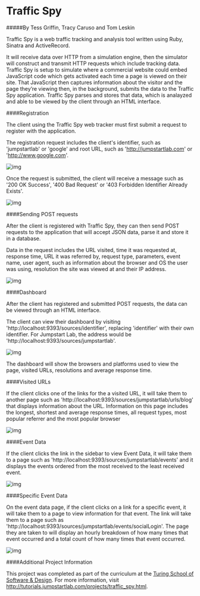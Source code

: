 # Traffic Spy

#####By Tess Griffin, Tracy Caruso and Tom Leskin

Traffic Spy is a web traffic tracking and analysis tool written using Ruby, Sinatra and ActiveRecord.

It will receive data over HTTP from a simulation engine, then the simulator will construct and transmit HTTP requests which include tracking data. Traffic Spy is setup to simulate where a commercial website could embed JavaScript code which gets activated each time a page is viewed on their site. That JavaScript then captures information about the visitor and the page they’re viewing then, in the background, submits the data to the Traffic Spy application. Traffic Spy parses and stores that data, which is analayzed and able to be viewed by the client through an HTML interface.

####Registration

The client using the Traffic Spy web tracker must first submit a request to register with the application.

The registration request includes the client's identifier, such as 'jumpstartlab' or 'google' and root URL, such as 'http://jumpstartlab.com' or 'http://www.google.com'.

![img](http://i.imgur.com/WWERnMe.png "Register")

Once the request is submitted, the client will receive a message such as '200 OK Success', '400 Bad Request' or '403 Forbidden Identifier Already Exists'.

![img](http://i.imgur.com/0T7aK6I.png "403")


####Sending POST requests

After the client is registered with Traffic Spy, they can then send POST requests to the application that will accept JSON data, parse it and store it in a database.

Data in the request includes the URL visited, time it was requested at, response time, URL it was referred by, request type, parameters, event name, user agent, such as information about the browser and OS the user was using, resolution the site was viewed at and their IP address.

![img](http://i.imgur.com/KBMyyfI.png "POST")

####Dashboard

After the client has registered and submitted POST requests, the data can be viewed through an HTML interface.

The client can view their dashboard by visiting 'http://localhost:9393/sources/identifier', replacing 'identifier' with their own identifier. For Jumpstart Lab, the address would be 'http://localhost:9393/sources/jumpstartlab'.

![img](http://i.imgur.com/tYYQOEZ.png "Dashboard")

The dashboard will show the browsers and platforms used to view the page, visited URLs, resolutions and average response time.

####Visited URLs

If the client clicks one of the links for the a visited URL, it will take them to another page such as 'http://localhost:9393/sources/jumpstartlab/urls/blog' that displays information about the URL. Information on this page includes the longest, shortest and average response times, all request types, most popular referrer and the most popular browser

![img](http://i.imgur.com/3AKUDvf.png "Visited URLs")

####Event Data

If the client clicks the link in the sidebar to view Event Data, it will take them to a page such as 'http://localhost:9393/sources/jumpstartlab/events' and it displays the events ordered from the most received to the least received event.

![img](http://i.imgur.com/ljdInpD.png "Event Data")

####Specific Event Data

On the event data page, if the client clicks on a link for a specific event, it will take them to a page to view information for that event. The link will take them to a page such  as 'http://localhost:9393/sources/jumpstartlab/events/socialLogin'. The page they are taken to will display an hourly breakdown of how many times that event occurred and a total count of how many times that event occurred.

![img](http://i.imgur.com/RAH4mRq.png "Specific Event Data")

####Additional Project Information

This project was completed as part of the curriculum at the [Turing School of Software & Design](http://turing.io/). For more information, visit http://tutorials.jumpstartlab.com/projects/traffic_spy.html.
